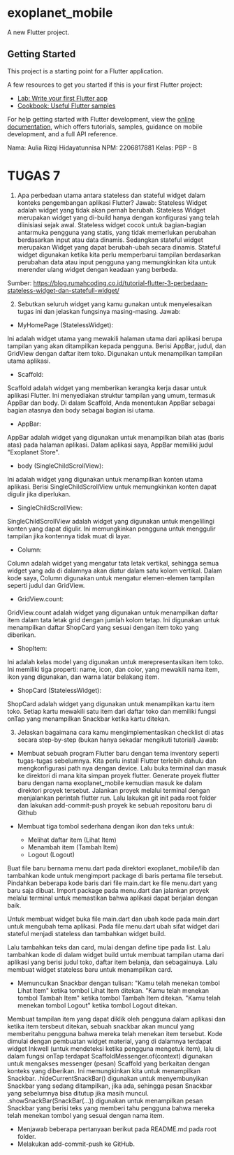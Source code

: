 # exoplanet_mobile

A new Flutter project.

## Getting Started

This project is a starting point for a Flutter application.

A few resources to get you started if this is your first Flutter project:

- [Lab: Write your first Flutter app](https://docs.flutter.dev/get-started/codelab)
- [Cookbook: Useful Flutter samples](https://docs.flutter.dev/cookbook)

For help getting started with Flutter development, view the
[online documentation](https://docs.flutter.dev/), which offers tutorials,
samples, guidance on mobile development, and a full API reference.

Nama: Aulia Rizqi Hidayatunnisa
NPM: 2206817881
Kelas: PBP - B

# TUGAS 7 
1. Apa perbedaan utama antara stateless dan stateful widget dalam konteks pengembangan aplikasi Flutter?
Jawab: Stateless Widget adalah widget yang tidak akan pernah berubah. Stateless Widget  merupakan widget yang di-build hanya dengan konfigurasi yang telah diinisiasi sejak awal. Stateless widget cocok untuk bagian-bagian antarmuka pengguna yang statis, yang tidak memerlukan perubahan berdasarkan input atau data dinamis. Sedangkan stateful widget merupakan Widget yang dapat berubah-ubah secara dinamis. Stateful widget digunakan ketika kita perlu memperbarui tampilan berdasarkan perubahan data atau input pengguna yang memungkinkan kita untuk merender ulang widget dengan keadaan yang berbeda.

Sumber: https://blog.rumahcoding.co.id/tutorial-flutter-3-perbedaan-stateless-widget-dan-statefull-widget/


2. Sebutkan seluruh widget yang kamu gunakan untuk menyelesaikan tugas ini dan jelaskan fungsinya masing-masing.
Jawab:
- MyHomePage (StatelessWidget):

Ini adalah widget utama yang mewakili halaman utama dari aplikasi berupa tampilan yang akan ditampilkan kepada pengguna. Berisi AppBar, judul, dan GridView dengan daftar item toko. Digunakan untuk menampilkan tampilan utama aplikasi.


- Scaffold:

Scaffold adalah widget yang memberikan kerangka kerja dasar untuk aplikasi Flutter. Ini menyediakan struktur tampilan yang umum, termasuk AppBar dan body. Di dalam Scaffold, Anda menentukan AppBar sebagai bagian atasnya dan body sebagai bagian isi utama.


- AppBar:

AppBar adalah widget yang digunakan untuk menampilkan bilah atas (baris atas) pada halaman aplikasi. Dalam aplikasi saya, AppBar memiliki judul "Exoplanet Store".


- body (SingleChildScrollView):

Ini adalah widget yang digunakan untuk menampilkan konten utama aplikasi. Berisi SingleChildScrollView untuk memungkinkan konten dapat digulir jika diperlukan.


- SingleChildScrollView:

SingleChildScrollView adalah widget yang digunakan untuk mengelilingi konten yang dapat digulir. Ini memungkinkan pengguna untuk menggulir tampilan jika kontennya tidak muat di layar.


- Column:

Column adalah widget yang mengatur tata letak vertikal, sehingga semua widget yang ada di dalamnya akan diatur dalam satu kolom vertikal.
Dalam kode saya, Column digunakan untuk mengatur elemen-elemen tampilan seperti judul dan GridView.


- GridView.count:

GridView.count adalah widget yang digunakan untuk menampilkan daftar item dalam tata letak grid dengan jumlah kolom tetap. Ini digunakan untuk menampilkan daftar ShopCard yang sesuai dengan item toko yang diberikan.


- ShopItem:

Ini adalah kelas model yang digunakan untuk merepresentasikan item toko. Ini memiliki tiga properti: name, icon, dan color, yang mewakili nama item, ikon yang digunakan, dan warna latar belakang item.


- ShopCard (StatelessWidget):

ShopCard adalah widget yang digunakan untuk menampilkan kartu item toko. Setiap kartu mewakili satu item dari daftar toko dan memiliki fungsi onTap yang menampilkan Snackbar ketika kartu ditekan.

3. Jelaskan bagaimana cara kamu mengimplementasikan checklist di atas secara step-by-step (bukan hanya sekadar mengikuti tutorial)
Jawab:
- Membuat sebuah program Flutter baru dengan tema inventory seperti tugas-tugas sebelumnya.
Kita perlu install Flutter terlebih dahulu dan mengkonfigurasi path nya dengan device. Lalu buka terminal dan masuk ke direktori di mana kita simpan proyek flutter. Generate proyek flutter baru dengan nama exoplanet_mobile kemudian masuk ke dalam direktori proyek tersebut. Jalankan proyek melalui terminal dengan menjalankan perintah flutter run. Lalu lakukan git init pada root folder dan lakukan add-commit-push proyek ke sebuah repositoru baru di Github

- Membuat tiga tombol sederhana dengan ikon dan teks untuk:
    - Melihat daftar item (Lihat Item)
    - Menambah item (Tambah Item)
    - Logout (Logout)

Buat file baru bernama menu.dart pada direktori exoplanet_mobile/lib dan tambahkan kode untuk mengimport package di baris pertama file tersebut. Pindahkan beberapa kode baris dari file main.dart ke file menu.dart yang baru saja dibuat. Import package pada menu.dart dan jalankan proyek melalui terminal untuk memastikan bahwa aplikasi dapat berjalan dengan baik. 

Untuk membuat widget buka file main.dart dan ubah kode pada main.dart untuk mengubah tema aplikasi. Pada file menu.dart ubah sifat widget dari stateful menjadi stateless dan tambahkan widget build. 

Lalu tambahkan teks dan card, mulai dengan define tipe pada list. Lalu tambahkan kode di dalam widget build untuk membuat tampilan utama dari aplikasi yang berisi judul toko, daftar item belanja, dan sebagainuya. Lalu membuat widget stateless baru untuk menampilkan card.

- Memunculkan Snackbar dengan tulisan:
 "Kamu telah menekan tombol Lihat Item" ketika tombol Lihat Item ditekan.
 "Kamu telah menekan tombol Tambah Item" ketika tombol Tambah Item ditekan.
 "Kamu telah menekan tombol Logout" ketika tombol Logout ditekan.

Membuat tampilan item yang dapat diklik oleh pengguna dalam aplikasi dan ketika item tersbeut ditekan, sebuah snackbar akan muncul yang memberitahu pengguna bahwa mereka telah menekan item tersebut. Kode dimulai dengan pembuatan widget material, yang di dalamnya terdapat widget Inkwell (untuk mendeteksi ketika pengguna mengetuk item), lalu di dalam fungsi onTap terdapat ScaffoldMessenger.of(context) digunakan untuk mengakses messenger (pesan) Scaffold yang berkaitan dengan konteks yang diberikan. Ini memungkinkan kita untuk menampilkan Snackbar.
.hideCurrentSnackBar() digunakan untuk menyembunyikan Snackbar yang sedang ditampilkan, jika ada, sehingga pesan Snackbar yang sebelumnya bisa ditutup jika masih muncul.
.showSnackBar(SnackBar(...)) digunakan untuk menampilkan pesan Snackbar yang berisi teks yang memberi tahu pengguna bahwa mereka telah menekan tombol yang sesuai dengan nama item.

- Menjawab beberapa pertanyaan berikut pada README.md pada root folder.
- Melakukan add-commit-push ke GitHub.